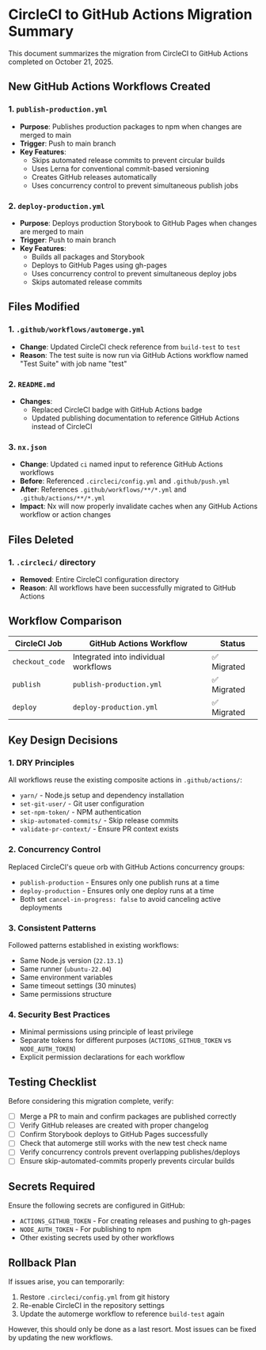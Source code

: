# CircleCI to GitHub Actions Migration Summary

This document summarizes the migration from CircleCI to GitHub Actions completed on October 21, 2025.

## New GitHub Actions Workflows Created

### 1. `publish-production.yml`

- **Purpose**: Publishes production packages to npm when changes are merged to main
- **Trigger**: Push to main branch
- **Key Features**:
  - Skips automated release commits to prevent circular builds
  - Uses Lerna for conventional commit-based versioning
  - Creates GitHub releases automatically
  - Uses concurrency control to prevent simultaneous publish jobs

### 2. `deploy-production.yml`

- **Purpose**: Deploys production Storybook to GitHub Pages when changes are merged to main
- **Trigger**: Push to main branch
- **Key Features**:
  - Builds all packages and Storybook
  - Deploys to GitHub Pages using gh-pages
  - Uses concurrency control to prevent simultaneous deploy jobs
  - Skips automated release commits

## Files Modified

### 1. `.github/workflows/automerge.yml`

- **Change**: Updated CircleCI check reference from `build-test` to `test`
- **Reason**: The test suite is now run via GitHub Actions workflow named "Test Suite" with job name "test"

### 2. `README.md`

- **Changes**:
  - Replaced CircleCI badge with GitHub Actions badge
  - Updated publishing documentation to reference GitHub Actions instead of CircleCI

### 3. `nx.json`

- **Change**: Updated `ci` named input to reference GitHub Actions workflows
- **Before**: Referenced `.circleci/config.yml` and `.github/push.yml`
- **After**: References `.github/workflows/**/*.yml` and `.github/actions/**/*.yml`
- **Impact**: Nx will now properly invalidate caches when any GitHub Actions workflow or action changes

## Files Deleted

### 1. `.circleci/` directory

- **Removed**: Entire CircleCI configuration directory
- **Reason**: All workflows have been successfully migrated to GitHub Actions

## Workflow Comparison

| CircleCI Job    | GitHub Actions Workflow              | Status      |
| --------------- | ------------------------------------ | ----------- |
| `checkout_code` | Integrated into individual workflows | ✅ Migrated |
| `publish`       | `publish-production.yml`             | ✅ Migrated |
| `deploy`        | `deploy-production.yml`              | ✅ Migrated |

## Key Design Decisions

### 1. **DRY Principles**

All workflows reuse the existing composite actions in `.github/actions/`:

- `yarn/` - Node.js setup and dependency installation
- `set-git-user/` - Git user configuration
- `set-npm-token/` - NPM authentication
- `skip-automated-commits/` - Skip release commits
- `validate-pr-context/` - Ensure PR context exists

### 2. **Concurrency Control**

Replaced CircleCI's queue orb with GitHub Actions concurrency groups:

- `publish-production` - Ensures only one publish runs at a time
- `deploy-production` - Ensures only one deploy runs at a time
- Both set `cancel-in-progress: false` to avoid canceling active deployments

### 3. **Consistent Patterns**

Followed patterns established in existing workflows:

- Same Node.js version (`22.13.1`)
- Same runner (`ubuntu-22.04`)
- Same environment variables
- Same timeout settings (30 minutes)
- Same permissions structure

### 4. **Security Best Practices**

- Minimal permissions using principle of least privilege
- Separate tokens for different purposes (`ACTIONS_GITHUB_TOKEN` vs `NODE_AUTH_TOKEN`)
- Explicit permission declarations for each workflow

## Testing Checklist

Before considering this migration complete, verify:

- [ ] Merge a PR to main and confirm packages are published correctly
- [ ] Verify GitHub releases are created with proper changelog
- [ ] Confirm Storybook deploys to GitHub Pages successfully
- [ ] Check that automerge still works with the new test check name
- [ ] Verify concurrency controls prevent overlapping publishes/deploys
- [ ] Ensure skip-automated-commits properly prevents circular builds

## Secrets Required

Ensure the following secrets are configured in GitHub:

- `ACTIONS_GITHUB_TOKEN` - For creating releases and pushing to gh-pages
- `NODE_AUTH_TOKEN` - For publishing to npm
- Other existing secrets used by other workflows

## Rollback Plan

If issues arise, you can temporarily:

1. Restore `.circleci/config.yml` from git history
2. Re-enable CircleCI in the repository settings
3. Update the automerge workflow to reference `build-test` again

However, this should only be done as a last resort. Most issues can be fixed by updating the new workflows.
